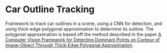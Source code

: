 # Car Outline Tracking

Framework to track car outlines in a scene, using a CNN for detection, and using thick-edge polygonal approximation to determine its outline. The polygonal approximation is based off the method described in the paper [A Computer Vision Framework for Detecting Dominant Points on Contour of Image-Object Through Thick-Edge Polygonal Approximation](https://link.springer.com/chapter/10.1007/978-981-10-2035-3_54).

